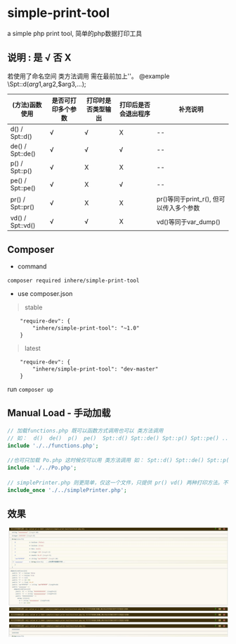 
# simple-print-tool
a simple php print tool, 简单的php数据打印工具

## 说明 : 是 √ 否 X
  若使用了命名空间 类方法调用 需在最前加上'\'。 @example \Spt::d($arg1,$arg2,$arg3,...);

  (方法)函数使用| 是否可打印多个参数    | 打印时是否类型输出  | 打印后是否会退出程序   |      补充说明
  ------------------|-------------|------------|-------------|----------------------
   d() / Spt::d()    |       √     |     √      |      X      |          --
   de() / Spt::de()  |       √     |     √      |      √      |         --
   p() / Spt::p()    |       √     |     X      |      X      |           --
   pe() / Spt::pe()  |       √     |     X      |      √      |         --
   pr() / Spt::pr()  |       √     |     X      |      X      |  pr()等同于print_r(),   但可以传入多个参数
   vd() / Spt::vd()  |       √     |     √      |      X      |  vd()等同于var_dump()


## Composer

- command

`composer required inhere/simple-print-tool`

- use composer.json

> stable

```
    "require-dev": {
        "inhere/simple-print-tool": "~1.0"
    }
```

> latest

```
    "require-dev": {
        "inhere/simple-print-tool": "dev-master"
    }
```

run `composer up`


## Manual Load - 手动加载

```php
// 加载functions.php 既可以函数方式调用也可以 类方法调用
// 如：  d()  de()  p()  pe()  Spt::d() Spt::de() Spt::p() Spt::pe() ....
include './../functions.php';

//也可只加载 Po.php 这时候仅可以用 类方法调用 如： Spt::d() Spt::de() Spt::p() Spt::pe() ...
include './../Po.php';

// simplePrinter.php 则更简单，仅这一个文件，只提供 pr() vd() 两种打印方法。不可与functions.php 同时加载！
include_once './../simplePrinter.php';
```

## 效果

![example](examples/test1.jpg)


